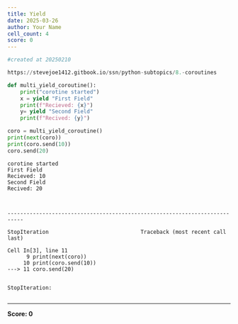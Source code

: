 ```yaml
---
title: Yield
date: 2025-03-26
author: Your Name
cell_count: 4
score: 0
---
```


```python
#created at 20250210
```


```python
https://stevejoe1412.gitbook.io/ssn/python-subtopics/8.-coroutines
```


```python
def multi_yield_coroutine():
    print("corotine started")
    x = yield "First Field"
    print(f"Recieved: {x}")
    y= yield "Second Field"
    print(f"Recived: {y}")

coro = multi_yield_coroutine()
print(next(coro))
print(coro.send(10))
coro.send(20)
```

    corotine started
    First Field
    Recieved: 10
    Second Field
    Recived: 20



    ---------------------------------------------------------------------------

    StopIteration                             Traceback (most recent call last)

    Cell In[3], line 11
          9 print(next(coro))
         10 print(coro.send(10))
    ---> 11 coro.send(20)


    StopIteration: 



```python

```


---
**Score: 0**